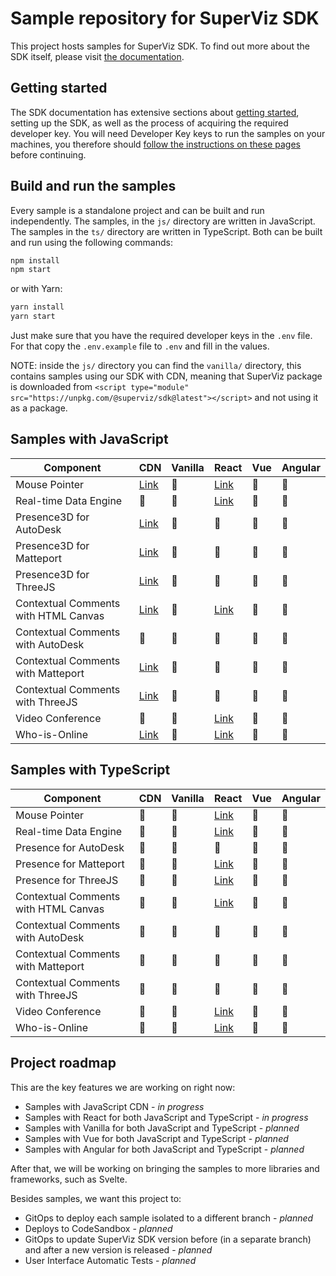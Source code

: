# Sample repository for SuperViz SDK

This project hosts samples for SuperViz SDK. To find out more about the SDK itself, please visit [the documentation](https://docs.superviz.com/).

## Getting started

The SDK documentation has extensive sections about [getting started](https://docs.superviz.com/getting-started/quickstart), setting up the SDK, as well as the process of acquiring the required developer key. You will need Developer Key keys to run the samples on your machines, you therefore should [follow the instructions on these pages](https://docs.superviz.com/getting-started/setting-account) before continuing.

## Build and run the samples

Every sample is a standalone project and can be built and run independently. The samples, in the `js/` directory are written in JavaScript. The samples in the `ts/` directory are written in TypeScript. Both can be built and run using the following commands:

```bash
npm install
npm start
```

or with Yarn:

```bash
yarn install
yarn start
```

Just make sure that you have the required developer keys in the `.env` file. For that copy the `.env.example` file to `.env` and fill in the values.

NOTE: inside the `js/` directory you can find the `vanilla/` directory, this contains samples using our SDK with CDN, meaning that SuperViz package is downloaded from `<script type="module" src="https://unpkg.com/@superviz/sdk@latest"></script>` and not using it as a package.

## Samples with JavaScript

| Component                            | CDN                                             | Vanilla | React                                       | Vue | Angular |
| ------------------------------------ | ----------------------------------------------- | ------- | ------------------------------------------- | --- | ------- |
| Mouse Pointer                        | [Link](/js/cdn/mouse-pointers/)                 | 🔄️     | [Link](/js/react/mouse-pointers/)           | 🔄️ | 🔄️     |
| Real-time Data Engine                | 🔄️                                             | 🔄️     | [Link](/js/react/real-time-data-engine/)    | 🔄️ | 🔄️     |
| Presence3D for AutoDesk              | [Link](/js/cdn/autodesk/)                       | 🔄️     | 🔄️                                         | 🔄️ | 🔄️     |
| Presence3D for Matteport             | [Link](/js/cdn/matterport/)                     | 🔄️     | 🔄️                                         | 🔄️ | 🔄️     |
| Presence3D for ThreeJS               | [Link](/js/cdn/threejs/)                        | 🔄️     | 🔄️                                         | 🔄️ | 🔄️     |
| Contextual Comments with HTML Canvas | [Link](/js/cdn/contextual-comments-html/)       | 🔄️     | [Link](/js/react/contextual-comments-html/) | 🔄️ | 🔄️     |
| Contextual Comments with AutoDesk    | 🔄️                                             | 🔄️     | 🔄️                                         | 🔄️ | 🔄️     |
| Contextual Comments with Matteport   | [Link](/js/cdn/contextual-comments-matterport/) | 🔄️     | 🔄️                                         | 🔄️ | 🔄️     |
| Contextual Comments with ThreeJS     | [Link](/js/cdn/contextual-comments-threejs/)    | 🔄️     | 🔄️                                         | 🔄️ | 🔄️     |
| Video Conference                     | 🔄️                                             | 🔄️     | [Link](/js/react/video-conference/)         | 🔄️ | 🔄️     |
| Who-is-Online                        | [Link](/js/cdn/who-is-online/)                  | 🔄️     | [Link](/js/react/who-is-online/)            | 🔄️ | 🔄️     |

## Samples with TypeScript

| Component                            | CDN | Vanilla | React                                       | Vue | Angular |
| ------------------------------------ | --- | ------- | ------------------------------------------- | --- | ------- |
| Mouse Pointer                        | 🔄️ | 🔄️     | [Link](/ts/react/mouse-pointers/)           | 🔄️ | 🔄️     |
| Real-time Data Engine                | 🔄️ | 🔄️     | [Link](/ts/react/real-time-data-engine/)    | 🔄️ | 🔄️     |
| Presence for AutoDesk                | 🔄️ | 🔄️     | 🔄️                                         | 🔄️ | 🔄️     |
| Presence for Matteport               | 🔄️ | 🔄️     | [Link](/ts/react/matterport/)               | 🔄️ | 🔄️     |
| Presence for ThreeJS                 | 🔄️ | 🔄️     | [Link](/ts/react/threejs/)                  | 🔄️ | 🔄️     |
| Contextual Comments with HTML Canvas | 🔄️ | 🔄️     | [Link](/js/react/contextual-comments-html/) | 🔄️ | 🔄️     |
| Contextual Comments with AutoDesk    | 🔄️ | 🔄️     | 🔄️                                         | 🔄️ | 🔄️     |
| Contextual Comments with Matteport   | 🔄️ | 🔄️     | 🔄️                                         | 🔄️ | 🔄️     |
| Contextual Comments with ThreeJS     | 🔄️ | 🔄️     | 🔄️                                         | 🔄️ | 🔄️     |
| Video Conference                     | 🔄️ | 🔄️     | [Link](/ts/react/video-conference/)         | 🔄️ | 🔄️     |
| Who-is-Online                        | 🔄️ | 🔄️     | [Link](/ts/react/who-is-online/)            | 🔄️ | 🔄️     |

## Project roadmap

This are the key features we are working on right now:

- Samples with JavaScript CDN - _in progress_
- Samples with React for both JavaScript and TypeScript - _in progress_
- Samples with Vanilla for both JavaScript and TypeScript - _planned_
- Samples with Vue for both JavaScript and TypeScript - _planned_
- Samples with Angular for both JavaScript and TypeScript - _planned_

After that, we will be working on bringing the samples to more libraries and frameworks, such as Svelte.

Besides samples, we want this project to:

- GitOps to deploy each sample isolated to a different branch - _planned_
- Deploys to CodeSandbox - _planned_
- GitOps to update SuperViz SDK version before (in a separate branch) and after a new version is released - _planned_
- User Interface Automatic Tests - _planned_
